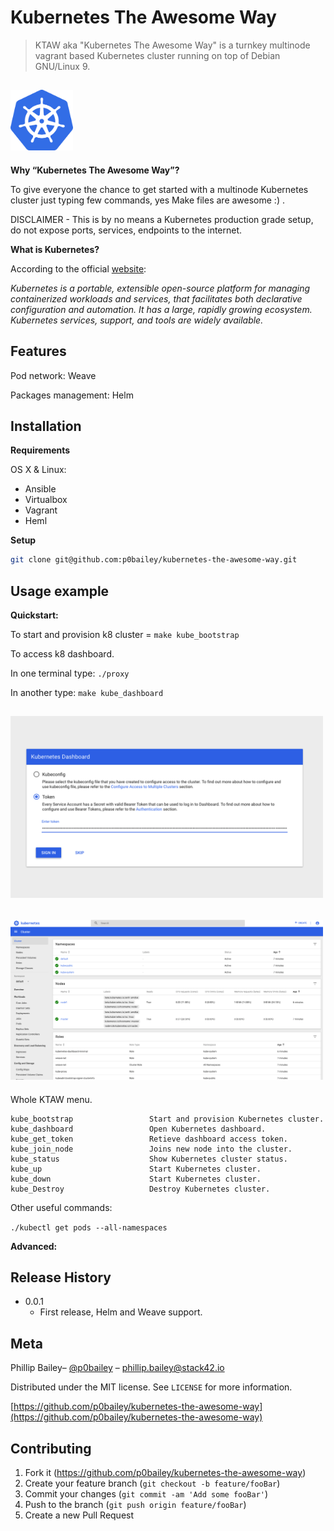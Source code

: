 
# Kubernetes The Awesome Way

>KTAW aka "Kubernetes The Awesome Way" is a turnkey multinode vagrant based Kubernetes cluster running on top of Debian GNU/Linux 9.

## <img src=".img/logo.png" alt="Kubernetes" width="100"/>

**Why “Kubernetes The Awesome Way”?**

To give everyone the chance to get started with a multinode Kubernetes cluster just typing few commands, yes Make files are awesome :) .

DISCLAIMER - This is by no means a Kubernetes production grade setup, do not expose ports, services, endpoints to the internet.


**What is Kubernetes?**

According to the official [website](https://kubernetes.io/docs/concepts/overview/what-is-kubernetes/):

_Kubernetes is a portable, extensible open-source platform for managing containerized workloads and services, that facilitates both declarative configuration and automation. It has a large, rapidly growing ecosystem. Kubernetes services, support, and tools are widely available._


## Features

Pod network: Weave

Packages management: Helm

## Installation

**Requirements**

OS X & Linux:

- Ansible
- Virtualbox
- Vagrant
- Heml

**Setup**

```sh
git clone git@github.com:p0bailey/kubernetes-the-awesome-way.git
```


## Usage example

**Quickstart:**

To start and provision k8 cluster = `make kube_bootstrap`

To access k8 dashboard.

In one terminal type: `./proxy`

In another type:  `make kube_dashboard`

## <img src=".img/dash1.png" alt="Dashboard login" width="500"/>

## <img src=".img/dash2.png" alt="Dashboard" width="500"/>

Whole KTAW menu.
```
kube_bootstrap                 Start and provision Kubernetes cluster.
kube_dashboard                 Open Kubernetes dashboard.
kube_get_token                 Retieve dashboard access token.
kube_join_node                 Joins new node into the cluster.
kube_status                    Show Kubernetes cluster status.
kube_up                        Start Kubernetes cluster.
kube_down                      Start Kubernetes cluster.
kube_Destroy                   Destroy Kubernetes cluster.

```


Other useful commands:

`./kubectl get pods --all-namespaces`

**Advanced:**




## Release History

* 0.0.1
    * First release, Helm and Weave support.

## Meta

Phillip Bailey– [@p0bailey](https://twitter.com/@p0bailey) – phillip.bailey@stack42.io

Distributed under the MIT license. See ``LICENSE`` for more information.

[https://github.com/p0bailey/kubernetes-the-awesome-way](https://github.com/p0bailey/kubernetes-the-awesome-way)

## Contributing

1. Fork it (<https://github.com/p0bailey/kubernetes-the-awesome-way>)
2. Create your feature branch (`git checkout -b feature/fooBar`)
3. Commit your changes (`git commit -am 'Add some fooBar'`)
4. Push to the branch (`git push origin feature/fooBar`)
5. Create a new Pull Request
